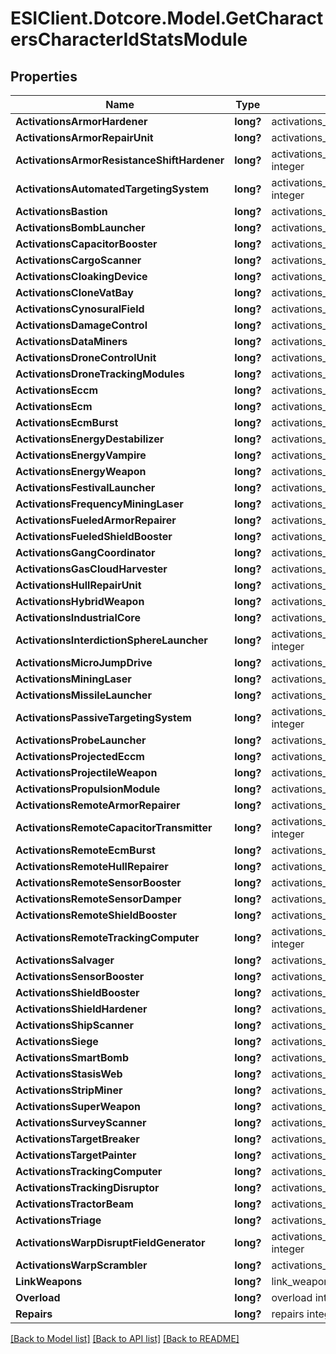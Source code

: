 # ESIClient.Dotcore.Model.GetCharactersCharacterIdStatsModule
## Properties

Name | Type | Description | Notes
------------ | ------------- | ------------- | -------------
**ActivationsArmorHardener** | **long?** | activations_armor_hardener integer | [optional] 
**ActivationsArmorRepairUnit** | **long?** | activations_armor_repair_unit integer | [optional] 
**ActivationsArmorResistanceShiftHardener** | **long?** | activations_armor_resistance_shift_hardener integer | [optional] 
**ActivationsAutomatedTargetingSystem** | **long?** | activations_automated_targeting_system integer | [optional] 
**ActivationsBastion** | **long?** | activations_bastion integer | [optional] 
**ActivationsBombLauncher** | **long?** | activations_bomb_launcher integer | [optional] 
**ActivationsCapacitorBooster** | **long?** | activations_capacitor_booster integer | [optional] 
**ActivationsCargoScanner** | **long?** | activations_cargo_scanner integer | [optional] 
**ActivationsCloakingDevice** | **long?** | activations_cloaking_device integer | [optional] 
**ActivationsCloneVatBay** | **long?** | activations_clone_vat_bay integer | [optional] 
**ActivationsCynosuralField** | **long?** | activations_cynosural_field integer | [optional] 
**ActivationsDamageControl** | **long?** | activations_damage_control integer | [optional] 
**ActivationsDataMiners** | **long?** | activations_data_miners integer | [optional] 
**ActivationsDroneControlUnit** | **long?** | activations_drone_control_unit integer | [optional] 
**ActivationsDroneTrackingModules** | **long?** | activations_drone_tracking_modules integer | [optional] 
**ActivationsEccm** | **long?** | activations_eccm integer | [optional] 
**ActivationsEcm** | **long?** | activations_ecm integer | [optional] 
**ActivationsEcmBurst** | **long?** | activations_ecm_burst integer | [optional] 
**ActivationsEnergyDestabilizer** | **long?** | activations_energy_destabilizer integer | [optional] 
**ActivationsEnergyVampire** | **long?** | activations_energy_vampire integer | [optional] 
**ActivationsEnergyWeapon** | **long?** | activations_energy_weapon integer | [optional] 
**ActivationsFestivalLauncher** | **long?** | activations_festival_launcher integer | [optional] 
**ActivationsFrequencyMiningLaser** | **long?** | activations_frequency_mining_laser integer | [optional] 
**ActivationsFueledArmorRepairer** | **long?** | activations_fueled_armor_repairer integer | [optional] 
**ActivationsFueledShieldBooster** | **long?** | activations_fueled_shield_booster integer | [optional] 
**ActivationsGangCoordinator** | **long?** | activations_gang_coordinator integer | [optional] 
**ActivationsGasCloudHarvester** | **long?** | activations_gas_cloud_harvester integer | [optional] 
**ActivationsHullRepairUnit** | **long?** | activations_hull_repair_unit integer | [optional] 
**ActivationsHybridWeapon** | **long?** | activations_hybrid_weapon integer | [optional] 
**ActivationsIndustrialCore** | **long?** | activations_industrial_core integer | [optional] 
**ActivationsInterdictionSphereLauncher** | **long?** | activations_interdiction_sphere_launcher integer | [optional] 
**ActivationsMicroJumpDrive** | **long?** | activations_micro_jump_drive integer | [optional] 
**ActivationsMiningLaser** | **long?** | activations_mining_laser integer | [optional] 
**ActivationsMissileLauncher** | **long?** | activations_missile_launcher integer | [optional] 
**ActivationsPassiveTargetingSystem** | **long?** | activations_passive_targeting_system integer | [optional] 
**ActivationsProbeLauncher** | **long?** | activations_probe_launcher integer | [optional] 
**ActivationsProjectedEccm** | **long?** | activations_projected_eccm integer | [optional] 
**ActivationsProjectileWeapon** | **long?** | activations_projectile_weapon integer | [optional] 
**ActivationsPropulsionModule** | **long?** | activations_propulsion_module integer | [optional] 
**ActivationsRemoteArmorRepairer** | **long?** | activations_remote_armor_repairer integer | [optional] 
**ActivationsRemoteCapacitorTransmitter** | **long?** | activations_remote_capacitor_transmitter integer | [optional] 
**ActivationsRemoteEcmBurst** | **long?** | activations_remote_ecm_burst integer | [optional] 
**ActivationsRemoteHullRepairer** | **long?** | activations_remote_hull_repairer integer | [optional] 
**ActivationsRemoteSensorBooster** | **long?** | activations_remote_sensor_booster integer | [optional] 
**ActivationsRemoteSensorDamper** | **long?** | activations_remote_sensor_damper integer | [optional] 
**ActivationsRemoteShieldBooster** | **long?** | activations_remote_shield_booster integer | [optional] 
**ActivationsRemoteTrackingComputer** | **long?** | activations_remote_tracking_computer integer | [optional] 
**ActivationsSalvager** | **long?** | activations_salvager integer | [optional] 
**ActivationsSensorBooster** | **long?** | activations_sensor_booster integer | [optional] 
**ActivationsShieldBooster** | **long?** | activations_shield_booster integer | [optional] 
**ActivationsShieldHardener** | **long?** | activations_shield_hardener integer | [optional] 
**ActivationsShipScanner** | **long?** | activations_ship_scanner integer | [optional] 
**ActivationsSiege** | **long?** | activations_siege integer | [optional] 
**ActivationsSmartBomb** | **long?** | activations_smart_bomb integer | [optional] 
**ActivationsStasisWeb** | **long?** | activations_stasis_web integer | [optional] 
**ActivationsStripMiner** | **long?** | activations_strip_miner integer | [optional] 
**ActivationsSuperWeapon** | **long?** | activations_super_weapon integer | [optional] 
**ActivationsSurveyScanner** | **long?** | activations_survey_scanner integer | [optional] 
**ActivationsTargetBreaker** | **long?** | activations_target_breaker integer | [optional] 
**ActivationsTargetPainter** | **long?** | activations_target_painter integer | [optional] 
**ActivationsTrackingComputer** | **long?** | activations_tracking_computer integer | [optional] 
**ActivationsTrackingDisruptor** | **long?** | activations_tracking_disruptor integer | [optional] 
**ActivationsTractorBeam** | **long?** | activations_tractor_beam integer | [optional] 
**ActivationsTriage** | **long?** | activations_triage integer | [optional] 
**ActivationsWarpDisruptFieldGenerator** | **long?** | activations_warp_disrupt_field_generator integer | [optional] 
**ActivationsWarpScrambler** | **long?** | activations_warp_scrambler integer | [optional] 
**LinkWeapons** | **long?** | link_weapons integer | [optional] 
**Overload** | **long?** | overload integer | [optional] 
**Repairs** | **long?** | repairs integer | [optional] 

[[Back to Model list]](../README.md#documentation-for-models) [[Back to API list]](../README.md#documentation-for-api-endpoints) [[Back to README]](../README.md)

